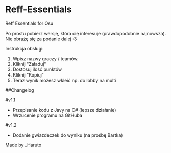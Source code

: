 # Reff-Essentials
Reff Essentials for Osu

Po prostu pobierz wersję, która cię interesuje (prawdopodobnie najnowsza).
Nie obrażę się za podanie dalej :3

Instrukcja obsługi:
1. Wpisz nazwy graczy / teamów.
2. Kliknij "Załaduj"
3. Dostosuj ilość punktów
4. Kliknij "Kopiuj"
5. Teraz wynik możesz wkleić np. do lobby na multi

##Changelog

#v1.1
- Przepisanie kodu z Javy na C# (lepsze działanie)
- Wrzucenie programu na GitHuba

#v1.2
- Dodanie gwiazdeczek do wyniku (na prośbę Bartka)

Made by _Haruto